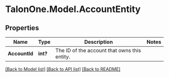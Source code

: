 # TalonOne.Model.AccountEntity
## Properties

Name | Type | Description | Notes
------------ | ------------- | ------------- | -------------
**AccountId** | **int?** | The ID of the account that owns this entity. | 

[[Back to Model list]](../README.md#documentation-for-models) [[Back to API list]](../README.md#documentation-for-api-endpoints) [[Back to README]](../README.md)

